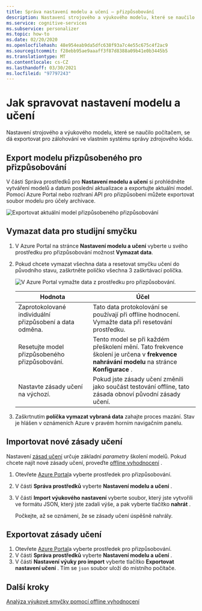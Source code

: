 ```yaml
---
title: Správa nastavení modelu a učení – přizpůsobování
description: Nastavení strojového a výukového modelu, které se naučilo počítačem, se dá exportovat pro zálohování ve vlastním systému správy zdrojového kódu.
ms.service: cognitive-services
ms.subservice: personalizer
ms.topic: how-to
ms.date: 02/20/2020
ms.openlocfilehash: 48e954eab9da5dfc638f93a7c4e55c675c4f2ac9
ms.sourcegitcommit: f28ebb95ae9aaaff3f87d8388a09b41e0b3445b5
ms.translationtype: MT
ms.contentlocale: cs-CZ
ms.lasthandoff: 03/30/2021
ms.locfileid: "97797243"
---
```

# <a name="how-to-manage-model-and-learning-settings"></a>Jak spravovat nastavení modelu a učení

Nastavení strojového a výukového modelu, které se naučilo počítačem, se dá exportovat pro zálohování ve vlastním systému správy zdrojového kódu.

## <a name="export-the-personalizer-model"></a>Export modelu přizpůsobeného pro přizpůsobování

V části Správa prostředků pro **Nastavení modelu a učení** si prohlédněte vytváření modelů a datum poslední aktualizace a exportujte aktuální model. Pomocí Azure Portal nebo rozhraní API pro přizpůsobení můžete exportovat soubor modelu pro účely archivace.

![Exportovat aktuální model přizpůsobeného přizpůsobování](media/settings/export-current-personalizer-model.png)

## <a name="clear-data-for-your-learning-loop"></a>Vymazat data pro studijní smyčku

1. V Azure Portal na stránce **Nastavení modelu a učení** vyberte u svého prostředku pro přizpůsobování možnost **Vymazat data**.
1. Pokud chcete vymazat všechna data a resetovat smyčku učení do původního stavu, zaškrtněte políčko všechna 3 zaškrtávací políčka.

    ![V Azure Portal vymažte data z prostředku pro přizpůsobování.](./media/settings/clear-data-from-personalizer-resource.png)

    |Hodnota|Účel|
    |--|--|
    |Zaprotokolované individuální přizpůsobení a data odměna.|Tato data protokolování se používají při offline hodnocení. Vymažte data při resetování prostředku.|
    |Resetujte model přizpůsobeného přizpůsobování.|Tento model se při každém přeškolení mění. Tato frekvence školení je určena v **frekvence nahrávání modelu** na stránce **Konfigurace** . |
    |Nastavte zásady učení na výchozí.|Pokud jste zásady učení změnili jako součást testování offline, tato zásada obnoví původní zásady učení.|

1. Zaškrtnutím **políčka vymazat vybraná data** zahajte proces mazání. Stav je hlášen v oznámeních Azure v pravém horním navigačním panelu.

## <a name="import-a-new-learning-policy"></a>Importovat nové zásady učení

Nastavení [zásad učení](concept-active-learning.md#understand-learning-policy-settings) určuje základní _parametry_ školení modelů. Pokud chcete najít nové zásady učení, proveďte [offline vyhodnocení](how-to-offline-evaluation.md) .

1. Otevřete [Azure Portal](https://portal.azure.com)a vyberte prostředek pro přizpůsobování.
1. V části **Správa prostředků** vyberte **Nastavení modelu a učení** .
1. V části **Import výukového nastavení** vyberte soubor, který jste vytvořili ve formátu JSON, který jste zadali výše, a pak vyberte tlačítko **nahrát** .

    Počkejte, až se oznámení, že se zásady učení úspěšně nahrály.

## <a name="export-a-learning-policy"></a>Exportovat zásady učení

1. Otevřete [Azure Portal](https://portal.azure.com)a vyberte prostředek pro přizpůsobování.
1. V části **Správa prostředků** vyberte **Nastavení modelu a učení** .
1. V části **Nastavení výuky pro import** vyberte tlačítko **Exportovat nastavení učení** . Tím se `json` soubor uloží do místního počítače.

## <a name="next-steps"></a>Další kroky

[Analýza výukové smyčky pomocí offline vyhodnocení](how-to-offline-evaluation.md)
